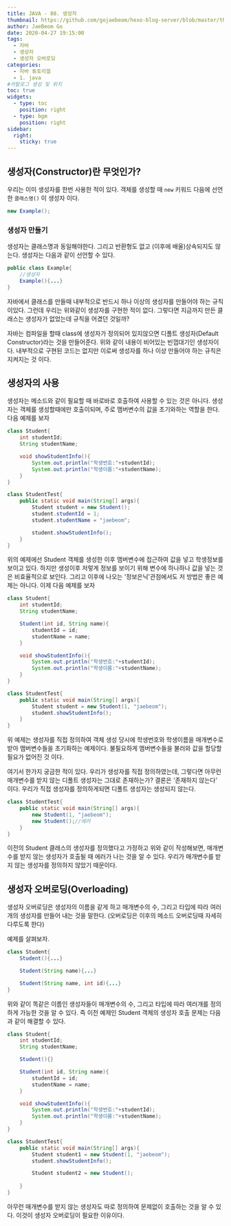 ```yaml
---
title: JAVA - 08. 생성자
thumbnail: https://github.com/gojaebeom/hexo-blog-server/blob/master/themes/icarus/source/images/%EC%9E%90%EB%B0%94/thumbnail.png?raw=true
author: JaeBeom Go
date: 2020-04-27 19:15:00
tags:
  - 자바
  - 생성자
  - 생성자 오버로딩
categories:
  - 자바 튜토리얼
  - 1. java
#카탈로그 생성 및 위치
toc: true
widgets:
  - type: toc
    position: right
  - type: bgm
    position: right
sidebar:
  right:
    sticky: true
---
```


## 생성자(Constructor)란 무엇인가?
우리는 이미 생성자를 한번 사용한 적이 있다. 객체를 생성할 때 `new` 키워드 다음에 선언한 `클래스명()` 이 생성자 이다. <!-- more -->
```java
new Example();
```

### 생성자 만들기
생성자는 클래스명과 동일해야한다. 그리고 반환형도 없고 (이후에 배울)상속되지도 않는다. 생성자는 다음과 같이 선언할 수 있다. 

```java
public class Example{
    //생성자
    Example(){...}
}
```
자바에서 클래스를 만들때 내부적으로 반드시 하나 이상의 생성자를 만들어야 하는 규칙이있다. 그런데 우리는 위와같이 생성자를 구현한 적이 없다. 그렇다면 지금까지 만든 클래스는 생성자가 없었는데 규칙을 어겼던 것일까?

자바는 컴파일을 할때 class에 생성자가 정의되어 있지않으면 디폴트 생성자(Default Constructor)라는 것을 만들어준다. 위와 같이 내용이 비어있는 빈껍대기인 생성자이다. 내부적으로 구현된 코드는 없지만 이로써 생성자를 하나 이상 만들어야 하는 규칙은 지켜지는 것 이다.

## 생성자의 사용
생성자는 메소드와 같이 필요할 때 바로바로 호출하여 사용할 수 있는 것은 아니다. 생성자는 객체를 생성할때에만 호출이되며, 주로 맴버변수의 값을 초기와하는 역할을 한다. 다음 예제를 보자

```java
class Student{
    int studentId;
    String studentName;

    void showStudentInfo(){
        System.out.println("학생번호:"+studentId);
        System.out.println("학생이름:"+studentName);
    }
}

class StudentTest{
    public static void main(String[] args){
        Student student = new Student();
        student.studentId = 1;
        student.studentName = "jaebeom";

        student.showStudentInfo();
    }
}
```
위의 예제에선 Student 객체를 생성한 이후 맴버변수에 접근하여 값을 넣고 학생정보를 보이고 있다. 하지만 생성이후 저렇게 정보를 보이기 위해 변수에 하나하나 값을 넣는 것은 비효율적으로 보인다. 그리고 이후에 나오는 '정보은닉'관점에서도 저 방법은 좋은 예제는 아니다. 이제 다음 예제를 보자

```java
class Student{
    int studentId;
    String studentName;

    Student(int id, String name){
        studentId = id;
        studentName = name;
    }

    void showStudentInfo(){
        System.out.println("학생번호:"+studentId);
        System.out.println("학생이름:"+studentName);
    }
}

class StudentTest{
    public static void main(String[] args){
        Student student = new Student(1, "jaebeom");
        student.showStudentInfo();
    }
}
```

위 예제는 생성자를 직접 정의하여 객체 생성 당시에 학생번호와 학생이름을 매개변수로 받아 맴버변수들을 초기화하는 예제이다. 불필요하게 맴버변수들을 불러와 값을 할당할 필요가 없어진 것 이다. 

여기서 한가지 궁금한 적이 있다. 우리가 생성자를 직접 정의하였는데, 그렇다면 아무런 매개변수를 받지 않는 디폴트 생성자는 그대로 존재하는가? 결론은 '존재하지 않는다' 이다. 우리가 직접 생성자를 정의하게되면 디폴트 생성자는 생성되지 않는다. 

```java
class StudentTest{
    public static void main(String[] args){
        new Student(1, "jaebeom"); 
        new Student();//에러
    }
}
```
이전의 Student 클래스의 생성자를 정의했다고 가정하고 위와 같이 작성해보면, 매개변수를 받지 않는 생성자가 호출될 때 에러가 나는 것을 알 수 있다. 우리가 매개변수를 받지 않는 생성자를 정의하지 않았기 때문이다.

## 생성자 오버로딩(Overloading)
생성자 오버로딩은 생성자의 이름을 같게 하고 매개변수의 수, 그리고 타입에 따라 여러개의 생성자를 만들어 내는 것을 말한다. (오버로딩은 이후의 메소드 오버로딩때 자세히 다루도록 한다)

예제를 살펴보자.
```java
class Student{
    Student(){...}

    Student(String name){...}

    Student(String name, int id){...}
}
```

위와 같이 똑같은 이름인 생성자들이 매개변수의 수, 그리고 타입에 따라 여러개를 정의하게 가능한 것을 알 수 있다. 즉 이전 예제인 Student 객체의 생성자 호출 문제는 다음과 같이 해결할 수 있다.

```java
class Student{
    int studentId;
    String studentName;

    Student(){}

    Student(int id, String name){
        studentId = id;
        studentName = name;
    }

    void showStudentInfo(){
        System.out.println("학생번호:"+studentId);
        System.out.println("학생이름:"+studentName);
    }
}

class StudentTest{
    public static void main(String[] args){
        Student student1 = new Student(1, "jaebeom");
        student.showStudentInfo();

        Student student2 = new Student();
        
    }
}
```
아무런 매개변수를 받지 않는 생성자도 따로 정의하여 문제없이 호출하는 것을 알 수 있다. 이것이 생성자 오버로딩이 필요한 이유이다.